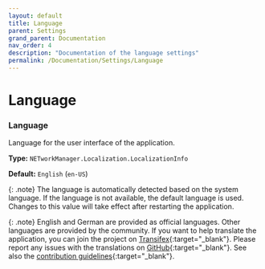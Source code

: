 ```yaml
---
layout: default
title: Language
parent: Settings
grand_parent: Documentation
nav_order: 4
description: "Documentation of the language settings"
permalink: /Documentation/Settings/Language
---
```


# Language

### Language

Language for the user interface of the application.

**Type:** `NETworkManager.Localization.LocalizationInfo`

**Default:** `English` (`en-US`)

{: .note}
The language is automatically detected based on the system language. If the language is not available, the default language is used. Changes to this value will take effect after restarting the application.

{: .note}
English and German are provided as official languages. Other languages are provided by the community. If you want to help translate the application, you can join the project on [Transifex](https://transifex.com/BornToBeRoot/NETworkManager){:target="\_blank"}. Please report any issues with the translations on [GitHub](https://github.com/BornToBeRoot/NETworkManager/issues/new/choose){:target="\_blank"}. See also the [contribution guidelines](https://github.com/BornToBeRoot/NETworkManager/blob/main/CONTRIBUTING.md){:target="\_blank"}.
